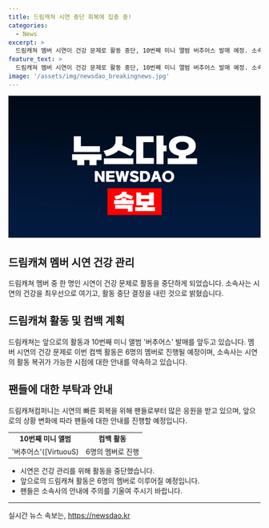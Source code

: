```yaml
---
title: 드림캐쳐 시연 중단 회복에 집중 중!
categories:
  - News
excerpt: >
  드림캐쳐 멤버 시연이 건강 문제로 활동 중단, 10번째 미니 앨범 버추어스 발매 예정. 소속사는 컨디션 난조와 불안감으로 병원 방문, 안정과 휴식 필요 전하며, 멤버 6명으로 컴백 활동 진행 예정. 시연의 빠른 회복을 위해 팬들로부터 많은 응원 부탁한다고 밝혔다. ※CBS노컷뉴스
feature_text: >
  드림캐쳐 멤버 시연이 건강 문제로 활동 중단, 10번째 미니 앨범 버추어스 발매 예정. 소속사는 컨디션 난조와 불안감으로 병원 방문, 안정과 휴식 필요 전하며, 멤버 6명으로 컴백 활동 진행 예정. 시연의 빠른 회복을 위해 팬들로부터 많은 응원 부탁한다고 밝혔다. ※CBS노컷뉴스
image: '/assets/img/newsdao_breakingnews.jpg'
---
```


<p><img src="/assets/img/newsdao_breakingnews.jpg" alt="ranknews 속보" /></p>

<h2 data-ke-size="size26">드림캐쳐 멤버 시연 건강 관리</h2>

<p data-ke-size="size16">드림캐쳐 멤버 중 한 명인 시연이 건강 문제로 활동을 중단하게 되었습니다. 소속사는 시연의 건강을 최우선으로 여기고, 활동 중단 결정을 내린 것으로 밝혔습니다.</p>

<h2 data-ke-size="size26">드림캐쳐 활동 및 컴백 계획</h2>

<p data-ke-size="size16">드림캐쳐는 앞으로의 활동과 10번째 미니 앨범 '버추어스' 발매를 앞두고 있습니다. 멤버 시연의 건강 문제로 이번 컴백 활동은 6명의 멤버로 진행될 예정이며, 소속사는 시연의 활동 복귀가 가능한 시점에 대한 안내를 약속하고 있습니다.</p>

<h2 data-ke-size="size26">팬들에 대한 부탁과 안내</h2>

<p data-ke-size="size16">드림캐쳐컴퍼니는 시연의 빠른 회복을 위해 팬들로부터 많은 응원을 받고 있으며, 앞으로의 상황 변화에 따라 팬들에 대한 안내를 진행할 예정입니다.</p>

<table>
    <tbody>
        <tr>
            <td style="text-align: center; height: 17px;"><b>10번째 미니 앨범</b></td>
            <td style="text-align: center; height: 17px;"><b>컴백 활동</b></td>
        </tr>
        <tr>
            <td style="text-align: center;">'버추어스'([VirtuouS)</td>
            <td style="text-align: center;">6명의 멤버로 진행</td>
        </tr>
    </tbody>
</table>

<ul>
    <li>시연은 건강 관리를 위해 활동을 중단했습니다.</li>
    <li>앞으로의 드림캐쳐 활동은 6명의 멤버로 이루어질 예정입니다.</li>
    <li>팬들은 소속사의 안내에 주의를 기울여 주시기 바랍니다.</li>
</ul>

<p><hr></p>
실시간 뉴스 속보는, <a href="https://newsdao.kr" rel="dofollow">https://newsdao.kr</a>


